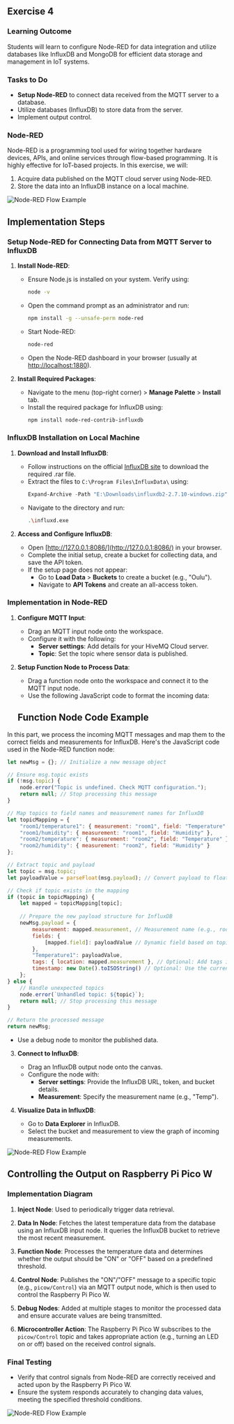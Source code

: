 ## Exercise 4

### Learning Outcome
Students will learn to configure Node-RED for data integration and utilize databases like InfluxDB and MongoDB for efficient data storage and management in IoT systems.

### Tasks to Do
- **Setup Node-RED** to connect data received from the MQTT server to a database.
- Utilize databases (InfluxDB) to store data from the server.
- Implement output control.

### Node-RED
Node-RED is a programming tool used for wiring together hardware devices, APIs, and online services through flow-based programming. It is highly effective for IoT-based projects. In this exercise, we will:
1. Acquire data published on the MQTT cloud server using Node-RED.
2. Store the data into an InfluxDB instance on a local machine.

<img src="https://github.com/Abu-Taher-web/Internet_of_Things_all_Exercise_code/blob/main/Exercise%204/Images/node-red.png" alt="Node-RED Flow Example" />


## Implementation Steps

### Setup Node-RED for Connecting Data from MQTT Server to InfluxDB

1. **Install Node-RED**:
   - Ensure Node.js is installed on your system. Verify using:
     ```bash
     node -v
     ```
   - Open the command prompt as an administrator and run:
     ```bash
     npm install -g --unsafe-perm node-red
     ```
   - Start Node-RED:
     ```bash
     node-red
     ```
   - Open the Node-RED dashboard in your browser (usually at [http://localhost:1880](http://localhost:1880)).

2. **Install Required Packages**:
   - Navigate to the menu (top-right corner) > **Manage Palette** > **Install** tab.
   - Install the required package for InfluxDB using:
     ```bash
     npm install node-red-contrib-influxdb
     ```

### InfluxDB Installation on Local Machine

1. **Download and Install InfluxDB**:
   - Follow instructions on the official [InfluxDB site](https://www.influxdata.com/) to download the required .rar file.
   - Extract the files to `C:\Program Files\InfluxData\` using:
     ```powershell
     Expand-Archive -Path "E:\Downloads\influxdb2-2.7.10-windows.zip" -DestinationPath "C:\Program Files\InfluxData\" -Force
     ```
   - Navigate to the directory and run:
     ```bash
     .\influxd.exe
     ```

2. **Access and Configure InfluxDB**:
   - Open [http://127.0.0.1:8086/](http://127.0.0.1:8086/) in your browser.
   - Complete the initial setup, create a bucket for collecting data, and save the API token. 
   - If the setup page does not appear:
     - Go to **Load Data** > **Buckets** to create a bucket (e.g., "Oulu").
     - Navigate to **API Tokens** and create an all-access token.

### Implementation in Node-RED

1. **Configure MQTT Input**:
   - Drag an MQTT input node onto the workspace.
   - Configure it with the following:
     - **Server settings**: Add details for your HiveMQ Cloud server.
     - **Topic**: Set the topic where sensor data is published.

2. **Setup Function Node to Process Data**:
   - Drag a function node onto the workspace and connect it to the MQTT input node.
   - Use the following JavaScript code to format the incoming data:
    ## Function Node Code Example

In this part, we process the incoming MQTT messages and map them to the correct fields and measurements for InfluxDB. Here's the JavaScript code used in the Node-RED function node:

```javascript
let newMsg = {}; // Initialize a new message object

// Ensure msg.topic exists
if (!msg.topic) {
    node.error("Topic is undefined. Check MQTT configuration.");
    return null; // Stop processing this message
}

// Map topics to field names and measurement names for InfluxDB
let topicMapping = {
    "room1/temperature1": { measurement: "room1", field: "Temperature" },
    "room1/humidity": { measurement: "room1", field: "Humidity" },
    "room2/temperature": { measurement: "room2", field: "Temperature" },
    "room2/humidity": { measurement: "room2", field: "Humidity" }
};

// Extract topic and payload
let topic = msg.topic;
let payloadValue = parseFloat(msg.payload); // Convert payload to float

// Check if topic exists in the mapping
if (topic in topicMapping) {
    let mapped = topicMapping[topic];
    
    // Prepare the new payload structure for InfluxDB
    newMsg.payload = {
        measurement: mapped.measurement, // Measurement name (e.g., room1, room2)
        fields: { 
            [mapped.field]: payloadValue // Dynamic field based on topic (e.g., Temperature, Humidity)
        },
        "Temperature1": payloadValue,
        tags: { location: mapped.measurement }, // Optional: Add tags if necessary (e.g., location)
        timestamp: new Date().toISOString() // Optional: Use the current timestamp
    };
} else {
    // Handle unexpected topics
    node.error(`Unhandled topic: ${topic}`);
    return null; // Stop processing this message
}

// Return the processed message
return newMsg;
```
   - Use a debug node to monitor the published data.

3. **Connect to InfluxDB**:
   - Drag an InfluxDB output node onto the canvas.
   - Configure the node with:
     - **Server settings**: Provide the InfluxDB URL, token, and bucket details.
     - **Measurement**: Specify the measurement name (e.g., "Temp").

4. **Visualize Data in InfluxDB**:
   - Go to **Data Explorer** in InfluxDB.
   - Select the bucket and measurement to view the graph of incoming measurements.

<img src="https://github.com/Abu-Taher-web/Internet_of_Things_all_Exercise_code/blob/main/Exercise%204/Images/influxdb.png" alt="Node-RED Flow Example" />


## Controlling the Output on Raspberry Pi Pico W

### Implementation Diagram
1. **Inject Node**: Used to periodically trigger data retrieval.

2. **Data In Node**: Fetches the latest temperature data from the database using an InfluxDB input node. It queries the InfluxDB bucket to retrieve the most recent measurement.

3. **Function Node**: Processes the temperature data and determines whether the output should be "ON" or "OFF" based on a predefined threshold.

4. **Control Node**: Publishes the "ON"/"OFF" message to a specific topic (e.g., `picow/Control`) via an MQTT output node, which is then used to control the Raspberry Pi Pico W.

5. **Debug Nodes**: Added at multiple stages to monitor the processed data and ensure accurate values are being transmitted.

6. **Microcontroller Action**: The Raspberry Pi Pico W subscribes to the `picow/Control` topic and takes appropriate action (e.g., turning an LED on or off) based on the received control signals.

### Final Testing
- Verify that control signals from Node-RED are correctly received and acted upon by the Raspberry Pi Pico W.
- Ensure the system responds accurately to changing data values, meeting the specified threshold conditions.

<img src="https://github.com/Abu-Taher-web/Internet_of_Things_all_Exercise_code/blob/main/Exercise%204/Images/grafana.png" alt="Node-RED Flow Example" />
